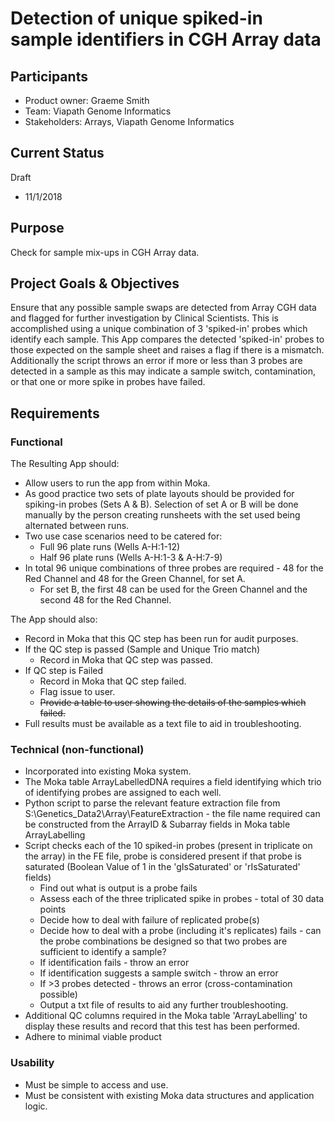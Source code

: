 # Detection of unique spiked-in sample identifiers in CGH Array data
## Participants
- Product owner: Graeme Smith
- Team: Viapath Genome Informatics
- Stakeholders: Arrays, Viapath Genome Informatics

## Current Status
Draft
- 11/1/2018

## Purpose
Check for sample mix-ups in CGH Array data.

## Project Goals & Objectives
Ensure that any possible sample swaps are detected from Array CGH data and flagged for further investigation by Clinical Scientists.  This is accomplished using a unique combination of 3 'spiked-in' probes which identify each sample.  This App compares the detected 'spiked-in' probes to those expected on the sample sheet and raises a flag if there is a mismatch. Additionally the script throws an error if more or less than 3 probes are detected in a sample as this may indicate a sample switch, contamination, or that one or more spike in probes have failed.    

## Requirements
### Functional
The Resulting App should:
* Allow users to run the app from within Moka.
* As good practice two sets of plate layouts should be provided for spiking-in probes (Sets A & B).  Selection of set A or B will be done manually by the person creating runsheets with the set used being alternated between runs.
* Two use case scenarios need to be catered for:
    * Full 96 plate runs (Wells A-H:1-12)
    * Half 96 plate runs (Wells A-H:1-3 & A-H:7-9)
* In total 96 unique combinations of three probes are required - 48 for the Red Channel and 48 for the Green Channel, for set A. 
    * For set B, the first 48 can be used for the Green Channel and the second 48 for the Red Channel.

The App should also:
* Record in Moka that this QC step has been run for audit purposes.
* If the QC step is passed (Sample and Unique Trio match)
    * Record in Moka that QC step was passed.
* If QC step is Failed
    * Record in Moka that QC step failed.
    * Flag issue to user.
    * ~~Provide a table to user showing the details of the samples which failed.~~
* Full results must be available as a text file to aid in troubleshooting.

### Technical (non-functional)
* Incorporated into existing Moka system.
* The Moka table ArrayLabelledDNA requires a field identifying which trio of identifying probes are assigned to each well.
* Python script to parse the relevant feature extraction file from S:\Genetics_Data2\Array\FeatureExtraction - the file name required can be constructed from the ArrayID & Subarray fields in Moka table ArrayLabelling
* Script checks each of the 10 spiked-in probes (present in triplicate on the array) in the FE file, probe is considered present if that probe is saturated (Boolean Value of 1 in the 'gIsSaturated' or 'rIsSaturated' fields)
    * Find out what is output is a probe fails    
    * Assess each of the three triplicated spike in probes - total of 30 data points
    * Decide how to deal with failure of replicated probe(s) 
    * Decide how to deal with a probe (including it's replicates) fails - can the probe combinations be designed so that two probes are sufficient to identify a sample?
    * If identification fails - throw an error
    * If identification suggests a sample switch - throw an error
    * If >3 probes detected - throws an error (cross-contamination possible)
    * Output a txt file of results to aid any further troubleshooting.
* Additional QC columns required in the Moka table 'ArrayLabelling' to display these results and record that this test has been performed.  
* Adhere to minimal viable product

### Usability
* Must be simple to access and use.
* Must be consistent with existing Moka data structures and application logic.
